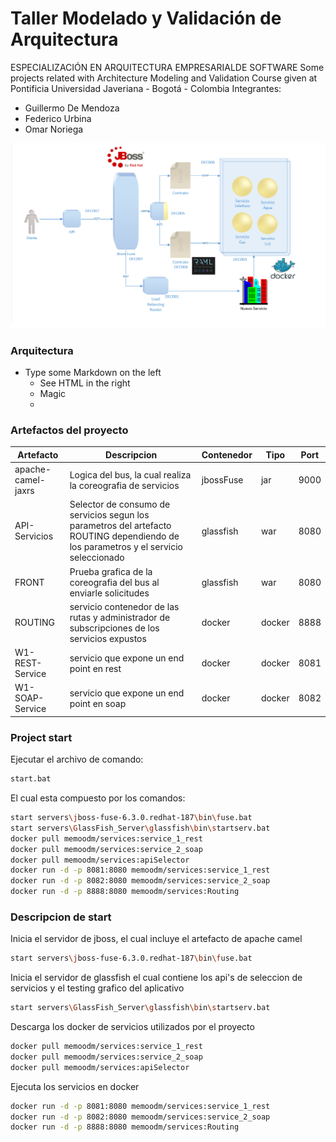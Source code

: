 # Taller Modelado y Validación de Arquitectura
ESPECIALIZACIÓN EN ARQUITECTURA EMPRESARIALDE SOFTWARE
Some projects related with Architecture Modeling and Validation Course given at Pontificia Universidad Javeriana - Bogotá - Colombia
Integrantes:
- Guillermo De Mendoza
- Federico Urbina
- Omar Noriega

![DOCKER](https://github.com/memoodm/tallerMVA/blob/master/images/ImgArquitectura.png)

### Arquitectura
- Type some Markdown on the left
  - See HTML in the right
  - Magic
  - 
  
### Artefactos del proyecto
| Artefacto | Descripcion | Contenedor | Tipo | Port |
| ------ | ------ | ------ | ------ | ------ |
| apache-camel-jaxrs | Logica del bus, la cual realiza la coreografia de servicios | jbossFuse | jar | 9000
| API-Servicios | Selector de consumo de servicios segun los parametros del artefacto ROUTING dependiendo de los parametros y el servicio seleccionado | glassfish | war | 8080
| FRONT | Prueba grafica de la coreografia del bus al enviarle solicitudes | glassfish | war | 8080
| ROUTING | servicio contenedor de las rutas y administrador de subscripciones de los servicios expustos | docker | docker | 8888
| W1-REST-Service | servicio que expone un end point en rest | docker | docker | 8081
| W1-SOAP-Service | servicio que expone un end point en soap | docker | docker | 8082

### Project start

Ejecutar el archivo de comando:
```sh
start.bat
```
El cual esta compuesto por los comandos:
```sh
start servers\jboss-fuse-6.3.0.redhat-187\bin\fuse.bat
start servers\GlassFish_Server\glassfish\bin\startserv.bat
docker pull memoodm/services:service_1_rest
docker pull memoodm/services:service_2_soap
docker pull memoodm/services:apiSelector
docker run -d -p 8081:8080 memoodm/services:service_1_rest
docker run -d -p 8082:8080 memoodm/services:service_2_soap
docker run -d -p 8888:8080 memoodm/services:Routing
```

### Descripcion de start
Inicia el servidor de jboss, el cual incluye el artefacto de apache camel
```sh
start servers\jboss-fuse-6.3.0.redhat-187\bin\fuse.bat
```
Inicia el servidor de glassfish el cual contiene los api's de seleccion de servicios y el testing grafico del aplicativo
```sh
start servers\GlassFish_Server\glassfish\bin\startserv.bat
```
Descarga los docker de servicios utilizados por el proyecto
```sh
docker pull memoodm/services:service_1_rest
docker pull memoodm/services:service_2_soap
docker pull memoodm/services:apiSelector
```
Ejecuta los servicios en docker
```sh
docker run -d -p 8081:8080 memoodm/services:service_1_rest
docker run -d -p 8082:8080 memoodm/services:service_2_soap
docker run -d -p 8888:8080 memoodm/services:Routing
```



